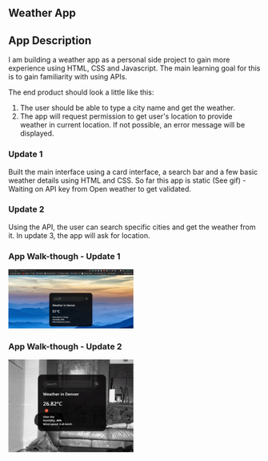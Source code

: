 ## Weather App

## App Description
I am building a weather app as a personal side project to gain more experience using HTML, CSS and Javascript. The main learning goal for this is to gain familiarity with using APIs. 

The end product should look a little like this:

1) The user should be able to type a city name and get the weather.
2) The app will request permission to get user's location to provide weather in current location. If not possible, an error message will be displayed.


### Update 1
Built the main interface using a card interface, a search bar and a few basic weather details using HTML and CSS. So far this app is static (See gif) - Waiting on API key from Open weather to get validated. 

### Update 2
Using the API, the user can search specific cities and get the weather from it. In update 3, the app will ask for location.

### App Walk-though - Update 1
<img src="https://github.com/amishfakun/weatherApp/blob/main/weatherApp1.gif" width=250><br>


### App Walk-though - Update 2
<img src="https://github.com/amishfakun/weatherApp/blob/main/update2.gif" width=250><br>

